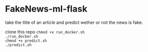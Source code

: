 # FakeNews-ml-flask

 take the title of an article and predict wether or not the news is fake.
 
 clone this repo <be>
`chmod +x run_docker.sh`<br>
 `./run_docker.sh`<br>
 `chmod +x predict.sh`<br>
 `./predict.sh`
